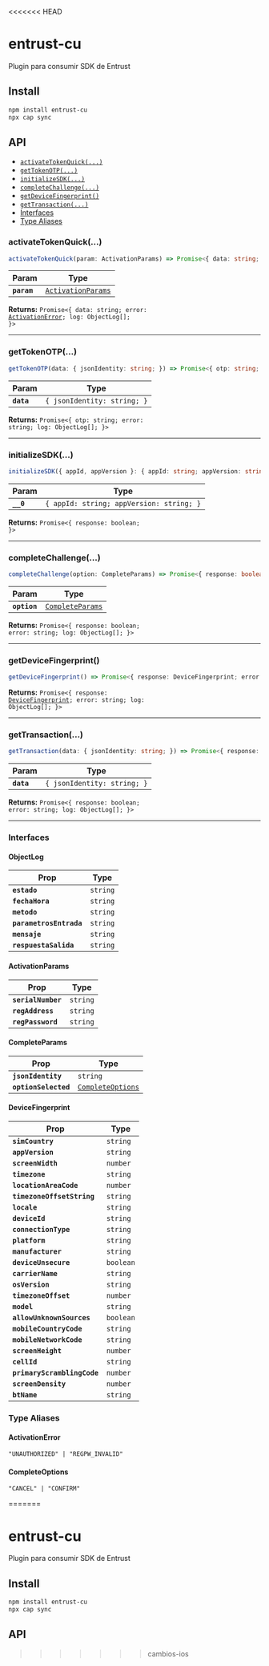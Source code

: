 <<<<<<< HEAD
# entrust-cu

Plugin para consumir SDK de Entrust
## Install

```bash
npm install entrust-cu
npx cap sync
```

## API

<docgen-index>

* [`activateTokenQuick(...)`](#activatetokenquick)
* [`getTokenOTP(...)`](#gettokenotp)
* [`initializeSDK(...)`](#initializesdk)
* [`completeChallenge(...)`](#completechallenge)
* [`getDeviceFingerprint()`](#getdevicefingerprint)
* [`getTransaction(...)`](#gettransaction)
* [Interfaces](#interfaces)
* [Type Aliases](#type-aliases)

</docgen-index>

<docgen-api>
<!--Update the source file JSDoc comments and rerun docgen to update the docs below-->

### activateTokenQuick(...)

```typescript
activateTokenQuick(param: ActivationParams) => Promise<{ data: string; error: ActivationError; log: ObjectLog[]; }>
```

| Param       | Type                                                          |
| ----------- | ------------------------------------------------------------- |
| **`param`** | <code><a href="#activationparams">ActivationParams</a></code> |

**Returns:** <code>Promise&lt;{ data: string; error: <a href="#activationerror">ActivationError</a>; log: ObjectLog[]; }&gt;</code>

--------------------


### getTokenOTP(...)

```typescript
getTokenOTP(data: { jsonIdentity: string; }) => Promise<{ otp: string; error: string; log: ObjectLog[]; }>
```

| Param      | Type                                   |
| ---------- | -------------------------------------- |
| **`data`** | <code>{ jsonIdentity: string; }</code> |

**Returns:** <code>Promise&lt;{ otp: string; error: string; log: ObjectLog[]; }&gt;</code>

--------------------


### initializeSDK(...)

```typescript
initializeSDK({ appId, appVersion }: { appId: string; appVersion: string; }) => Promise<{ response: boolean; }>
```

| Param     | Type                                                |
| --------- | --------------------------------------------------- |
| **`__0`** | <code>{ appId: string; appVersion: string; }</code> |

**Returns:** <code>Promise&lt;{ response: boolean; }&gt;</code>

--------------------


### completeChallenge(...)

```typescript
completeChallenge(option: CompleteParams) => Promise<{ response: boolean; error: string; log: ObjectLog[]; }>
```

| Param        | Type                                                      |
| ------------ | --------------------------------------------------------- |
| **`option`** | <code><a href="#completeparams">CompleteParams</a></code> |

**Returns:** <code>Promise&lt;{ response: boolean; error: string; log: ObjectLog[]; }&gt;</code>

--------------------


### getDeviceFingerprint()

```typescript
getDeviceFingerprint() => Promise<{ response: DeviceFingerprint; error: string; log: ObjectLog[]; }>
```

**Returns:** <code>Promise&lt;{ response: <a href="#devicefingerprint">DeviceFingerprint</a>; error: string; log: ObjectLog[]; }&gt;</code>

--------------------


### getTransaction(...)

```typescript
getTransaction(data: { jsonIdentity: string; }) => Promise<{ response: boolean; error: string; log: ObjectLog[]; }>
```

| Param      | Type                                   |
| ---------- | -------------------------------------- |
| **`data`** | <code>{ jsonIdentity: string; }</code> |

**Returns:** <code>Promise&lt;{ response: boolean; error: string; log: ObjectLog[]; }&gt;</code>

--------------------


### Interfaces


#### ObjectLog

| Prop                    | Type                |
| ----------------------- | ------------------- |
| **`estado`**            | <code>string</code> |
| **`fechaHora`**         | <code>string</code> |
| **`metodo`**            | <code>string</code> |
| **`parametrosEntrada`** | <code>string</code> |
| **`mensaje`**           | <code>string</code> |
| **`respuestaSalida`**   | <code>string</code> |


#### ActivationParams

| Prop               | Type                |
| ------------------ | ------------------- |
| **`serialNumber`** | <code>string</code> |
| **`regAddress`**   | <code>string</code> |
| **`regPassword`**  | <code>string</code> |


#### CompleteParams

| Prop                 | Type                                                        |
| -------------------- | ----------------------------------------------------------- |
| **`jsonIdentity`**   | <code>string</code>                                         |
| **`optionSelected`** | <code><a href="#completeoptions">CompleteOptions</a></code> |


#### DeviceFingerprint

| Prop                        | Type                 |
| --------------------------- | -------------------- |
| **`simCountry`**            | <code>string</code>  |
| **`appVersion`**            | <code>string</code>  |
| **`screenWidth`**           | <code>number</code>  |
| **`timezone`**              | <code>string</code>  |
| **`locationAreaCode`**      | <code>number</code>  |
| **`timezoneOffsetString`**  | <code>string</code>  |
| **`locale`**                | <code>string</code>  |
| **`deviceId`**              | <code>string</code>  |
| **`connectionType`**        | <code>string</code>  |
| **`platform`**              | <code>string</code>  |
| **`manufacturer`**          | <code>string</code>  |
| **`deviceUnsecure`**        | <code>boolean</code> |
| **`carrierName`**           | <code>string</code>  |
| **`osVersion`**             | <code>string</code>  |
| **`timezoneOffset`**        | <code>number</code>  |
| **`model`**                 | <code>string</code>  |
| **`allowUnknownSources`**   | <code>boolean</code> |
| **`mobileCountryCode`**     | <code>string</code>  |
| **`mobileNetworkCode`**     | <code>string</code>  |
| **`screenHeight`**          | <code>number</code>  |
| **`cellId`**                | <code>string</code>  |
| **`primaryScramblingCode`** | <code>number</code>  |
| **`screenDensity`**         | <code>number</code>  |
| **`btName`**                | <code>string</code>  |


### Type Aliases


#### ActivationError

<code>"UNAUTHORIZED" | "REGPW_INVALID"</code>


#### CompleteOptions

<code>"CANCEL" | "CONFIRM"</code>

</docgen-api>

=======
# entrust-cu

Plugin para consumir SDK de Entrust
## Install

```bash
npm install entrust-cu
npx cap sync
```

## API

<docgen-index></docgen-index>

<docgen-api>
<!-- run docgen to generate docs from the source -->
<!-- More info: https://github.com/ionic-team/capacitor-docgen -->
</docgen-api>

>>>>>>> cambios-ios
